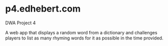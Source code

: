 p4.edhebert.com
===============

DWA Project 4

A web app that displays a random word from a dictionary and challenges players to list as many rhyming words for it as possible in the time provided.
